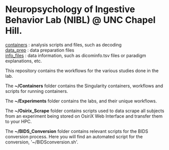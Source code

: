# Neuropsychology of Ingestive Behavior Lab (NIBL) @  UNC Chapel Hill. 
  
[containers](https://github.com/niblunc/BreakfastClub/tree/master/data_ana)  : analysis scripts and files, such as decoding<br/>
[data_prep](https://github.com/niblunc/BreakfastClub/tree/master/data_prep)    : data preparation files <br/> 
[info_files](https://github.com/niblunc/BreakfastClub/tree/master/info_files)  : data information, such as dicominfo.tsv files or paradigm explanations, etc.


This repository contains the workflows for the various studies done in the lab.


The **~/Containers** folder contains the Singularity containers, workflows and scripts for running containers.

The **~/Experiments** folder contains the labs, and their unique workflows.

The **~/Osirix_Scrape** folder contains scripts used to data scrape all subjects from an experiment being stored on OsiriX Web Interface and transfer them to your HPC.

The **~/BIDS_Conversion** folder contains relevant scripts for the BIDS conversion process. Here you will find an automated script for the conversion, '~/BIDSconversion.sh'. 
